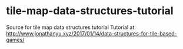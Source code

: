 # tile-map-data-structures-tutorial
Source for tile map data structures tutorial
Tutorial at: http://www.jonathanyu.xyz/2017/01/14/data-structures-for-tile-based-games/
